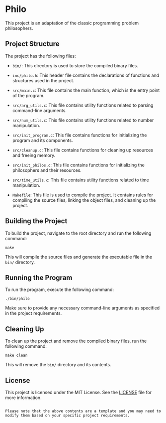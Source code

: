 # Philo

This project is an adaptation of the classic programming problem philosophers.

## Project Structure

The project has the following files:

- `bin/`: This directory is used to store the compiled binary files.

- `inc/philo.h`: This header file contains the declarations of functions and structures used in the project.

- `src/main.c`: This file contains the main function, which is the entry point of the program.

- `src/arg_utils.c`: This file contains utility functions related to parsing command-line arguments.

- `src/num_utils.c`: This file contains utility functions related to number manipulation.

- `src/init_program.c`: This file contains functions for initializing the program and its components.

- `src/cleanup.c`: This file contains functions for cleaning up resources and freeing memory.

- `src/init_philos.c`: This file contains functions for initializing the philosophers and their resources.

- `src/time_utils.c`: This file contains utility functions related to time manipulation.

- `Makefile`: This file is used to compile the project. It contains rules for compiling the source files, linking the object files, and cleaning up the project.

## Building the Project

To build the project, navigate to the root directory and run the following command:

```
make
```

This will compile the source files and generate the executable file in the `bin/` directory.

## Running the Program

To run the program, execute the following command:

```
./bin/philo
```

Make sure to provide any necessary command-line arguments as specified in the project requirements.

## Cleaning Up

To clean up the project and remove the compiled binary files, run the following command:

```
make clean
```

This will remove the `bin/` directory and its contents.

## License

This project is licensed under the MIT License. See the [LICENSE](LICENSE) file for more information.
```

Please note that the above contents are a template and you may need to modify them based on your specific project requirements.